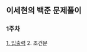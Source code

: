## 이세현의 백준 문제풀이

### 1주차

[1. 입출력](https://github.com/offgroup1/Coding_Test/tree/main/Sehyun/Week1/I.O)
2. 조건문
